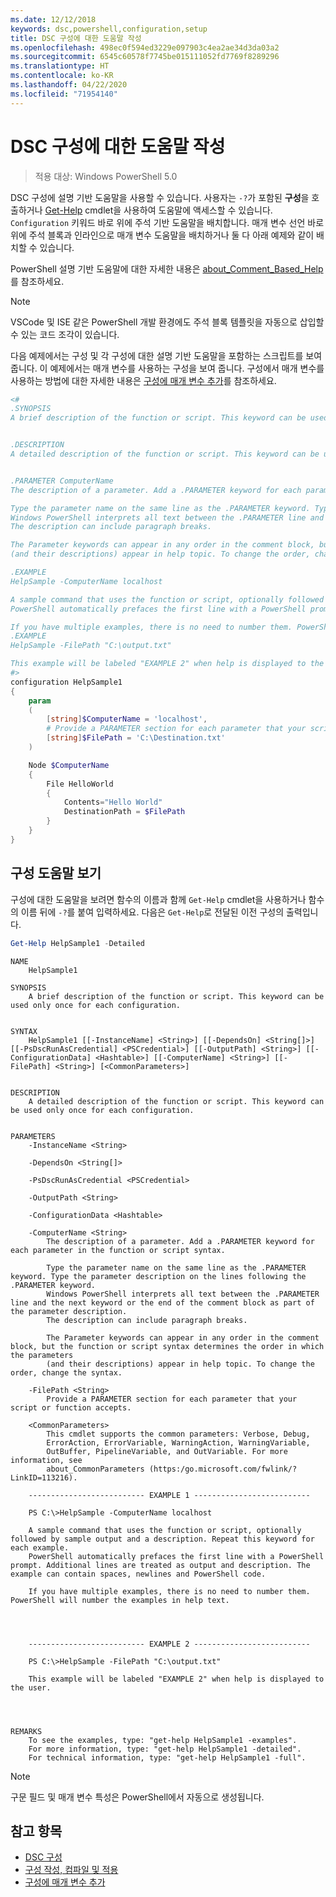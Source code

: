 ```yaml
---
ms.date: 12/12/2018
keywords: dsc,powershell,configuration,setup
title: DSC 구성에 대한 도움말 작성
ms.openlocfilehash: 498ec0f594ed3229e097903c4ea2ae34d3da03a2
ms.sourcegitcommit: 6545c60578f7745be015111052fd7769f8289296
ms.translationtype: HT
ms.contentlocale: ko-KR
ms.lasthandoff: 04/22/2020
ms.locfileid: "71954140"
---
```

# <a name="writing-help-for-dsc-configurations"></a>DSC 구성에 대한 도움말 작성

>적용 대상: Windows PowerShell 5.0

DSC 구성에 설명 기반 도움말을 사용할 수 있습니다. 사용자는 `-?`가 포함된 **구성**을 호출하거나 [Get-Help](/powershell/module/Microsoft.PowerShell.Core/Get-Help) cmdlet을 사용하여 도움말에 액세스할 수 있습니다. `Configuration` 키워드 바로 위에 주석 기반 도움말을 배치합니다.
매개 변수 선언 바로 위에 주석 블록과 인라인으로 매개 변수 도움말을 배치하거나 둘 다 아래 예제와 같이 배치할 수 있습니다.

PowerShell 설명 기반 도움말에 대한 자세한 내용은 [about_Comment_Based_Help](/powershell/module/microsoft.powershell.core/about/about_comment_based_help)를 참조하세요.

> [!NOTE]
> VSCode 및 ISE 같은 PowerShell 개발 환경에도 주석 블록 템플릿을 자동으로 삽입할 수 있는 코드 조각이 있습니다.

다음 예제에서는 구성 및 각 구성에 대한 설명 기반 도움말을 포함하는 스크립트를 보여줍니다. 이 예제에서는 매개 변수를 사용하는 구성을 보여 줍니다. 구성에서 매개 변수를 사용하는 방법에 대한 자세한 내용은 [구성에 매개 변수 추가](add-parameters-to-a-configuration.md)를 참조하세요.

```powershell
<#
.SYNOPSIS
A brief description of the function or script. This keyword can be used only once for each configuration.


.DESCRIPTION
A detailed description of the function or script. This keyword can be used only once for each configuration.


.PARAMETER ComputerName
The description of a parameter. Add a .PARAMETER keyword for each parameter in the function or script syntax.

Type the parameter name on the same line as the .PARAMETER keyword. Type the parameter description on the lines following the .PARAMETER keyword.
Windows PowerShell interprets all text between the .PARAMETER line and the next keyword or the end of the comment block as part of the parameter description.
The description can include paragraph breaks.

The Parameter keywords can appear in any order in the comment block, but the function or script syntax determines the order in which the parameters
(and their descriptions) appear in help topic. To change the order, change the syntax.

.EXAMPLE
HelpSample -ComputerName localhost

A sample command that uses the function or script, optionally followed by sample output and a description. Repeat this keyword for each example.
PowerShell automatically prefaces the first line with a PowerShell prompt. Additional lines are treated as output and description. The example can contain spaces, newlines and PowerShell code.

If you have multiple examples, there is no need to number them. PowerShell will number the examples in help text.
.EXAMPLE
HelpSample -FilePath "C:\output.txt"

This example will be labeled "EXAMPLE 2" when help is displayed to the user.
#>
configuration HelpSample1
{
    param
    (
        [string]$ComputerName = 'localhost',
        # Provide a PARAMETER section for each parameter that your script or function accepts.
        [string]$FilePath = 'C:\Destination.txt'
    )

    Node $ComputerName
    {
        File HelloWorld
        {
            Contents="Hello World"
            DestinationPath = $FilePath
        }
    }
}
```

## <a name="viewing-configuration-help"></a>구성 도움말 보기

구성에 대한 도움말을 보려면 함수의 이름과 함께 `Get-Help` cmdlet을 사용하거나 함수의 이름 뒤에 `-?`를 붙여 입력하세요. 다음은 `Get-Help`로 전달된 이전 구성의 출력입니다.

```powershell
Get-Help HelpSample1 -Detailed
```

```output
NAME
    HelpSample1

SYNOPSIS
    A brief description of the function or script. This keyword can be used only once for each configuration.


SYNTAX
    HelpSample1 [[-InstanceName] <String>] [[-DependsOn] <String[]>] [[-PsDscRunAsCredential] <PSCredential>] [[-OutputPath] <String>] [[-ConfigurationData] <Hashtable>] [[-ComputerName] <String>] [[-FilePath] <String>] [<CommonParameters>]


DESCRIPTION
    A detailed description of the function or script. This keyword can be used only once for each configuration.


PARAMETERS
    -InstanceName <String>

    -DependsOn <String[]>

    -PsDscRunAsCredential <PSCredential>

    -OutputPath <String>

    -ConfigurationData <Hashtable>

    -ComputerName <String>
        The description of a parameter. Add a .PARAMETER keyword for each parameter in the function or script syntax.

        Type the parameter name on the same line as the .PARAMETER keyword. Type the parameter description on the lines following the .PARAMETER keyword.
        Windows PowerShell interprets all text between the .PARAMETER line and the next keyword or the end of the comment block as part of the parameter description.
        The description can include paragraph breaks.

        The Parameter keywords can appear in any order in the comment block, but the function or script syntax determines the order in which the parameters
        (and their descriptions) appear in help topic. To change the order, change the syntax.

    -FilePath <String>
        Provide a PARAMETER section for each parameter that your script or function accepts.

    <CommonParameters>
        This cmdlet supports the common parameters: Verbose, Debug,
        ErrorAction, ErrorVariable, WarningAction, WarningVariable,
        OutBuffer, PipelineVariable, and OutVariable. For more information, see
        about_CommonParameters (https:/go.microsoft.com/fwlink/?LinkID=113216).

    -------------------------- EXAMPLE 1 --------------------------

    PS C:\>HelpSample -ComputerName localhost

    A sample command that uses the function or script, optionally followed by sample output and a description. Repeat this keyword for each example.
    PowerShell automatically prefaces the first line with a PowerShell prompt. Additional lines are treated as output and description. The example can contain spaces, newlines and PowerShell code.

    If you have multiple examples, there is no need to number them. PowerShell will number the examples in help text.




    -------------------------- EXAMPLE 2 --------------------------

    PS C:\>HelpSample -FilePath "C:\output.txt"

    This example will be labeled "EXAMPLE 2" when help is displayed to the user.




REMARKS
    To see the examples, type: "get-help HelpSample1 -examples".
    For more information, type: "get-help HelpSample1 -detailed".
    For technical information, type: "get-help HelpSample1 -full".
```

> [!NOTE]
> 구문 필드 및 매개 변수 특성은 PowerShell에서 자동으로 생성됩니다.

## <a name="see-also"></a>참고 항목

- [DSC 구성](configurations.md)
- [구성 작성, 컴파일 및 적용](write-compile-apply-configuration.md)
- [구성에 매개 변수 추가](add-parameters-to-a-configuration.md)
